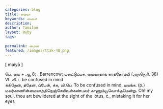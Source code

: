 ```yaml
---
categories: blog
title: மையா
keywords: மையா
description: 
author: Tamilan
layout: Ruby
tags: 
 
permalink: மையா
featured: /images/ttak-48.png
---
```

  
[ maiyā ]  
  
பெ. மை + ஆ 8; . Barrencow; மலட்டுப்பசு. மையாதாங் காத்தோம்பி (அறநெறி. 38)  
VI. வி. i. be confused in mind  
க்கிறேன், த்தேன், ப்பேன், க்க, வி.பெ. To be confused in mind, மயங்க. (p.) மலர்காணின்மையாத்திநெஞ்சேயிவள்கண்பலர் காணும்பூவொக்குமென்று. Oh! my soul, thou art bewildered at the sight of the lotus, c., mistaking it for her eyes